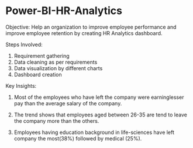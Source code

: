 # Power-BI-HR-Analytics

Objective:
Help an organization to improve employee performance and improve employee retention by creating HR Analytics dashboard.

Steps Involved:
1. Requirement gathering
2. Data cleaning as per requirements
3. Data visualization by different charts
4. Dashboard creation

Key Insights:
1. Most of the employees who have left the company were earninglesser pay than the average salary of the company.

2. The trend shows that employees aged between 26-35 are tend to leave the company more than the others.

3. Employees having education background in life-sciences have left company the most(38%) followed by medical (25%).
